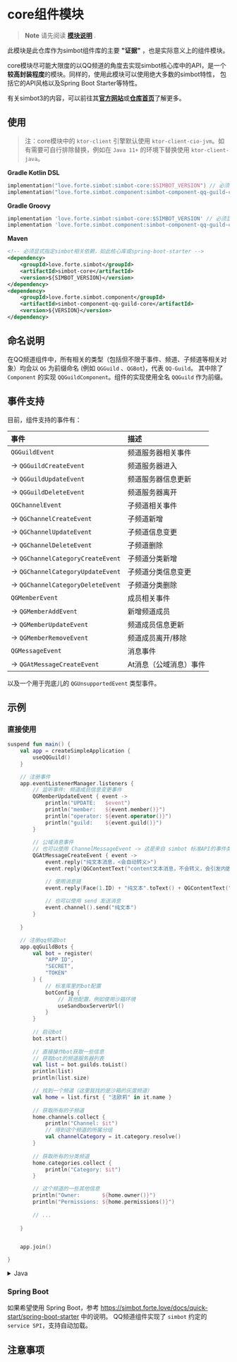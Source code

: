 # core组件模块

> **Note**
> 请先阅读 [**模块说明**](Module.md) .

此模块是此仓库作为simbot组件库的主要 **"证据"** ，也是实际意义上的组件模块。

core模块尽可能大限度的以QQ频道的角度去实现simbot核心库中的API，是一个**较高封装程度**的模块。同样的，使用此模块可以使用绝大多数的simbot特性，
包括它的API风格以及Spring Boot Starter等特性。

有关simbot3的内容，可以前往其[**官方网站**](https://simbot.forte.love)或[**仓库首页**](https://github.com/simple-robot/simpler-robot/tree/v3-main)了解更多。


## 使用

> 注：core模块中的 `ktor-client` 引擎默认使用 `ktor-client-cio-jvm`。如有需要可自行排除替换，例如在 `Java 11+` 的环境下替换使用 `ktor-client-java`。

**Gradle Kotlin DSL**

```kotlin
implementation("love.forte.simbot:simbot-core:$SIMBOT_VERSION") // 必须显式指定simbot相关依赖比如此核心库或spring-boot-starter
implementation("love.forte.simbot.component:simbot-component-qq-guild-core:$VERSION")
```

**Gradle Groovy**

```groovy
implementation 'love.forte.simbot:simbot-core:$SIMBOT_VERSION' // 必须显式指定simbot相关依赖，如此核心库或spring-boot-starter
implementation 'love.forte.simbot.component:simbot-component-qq-guild-core:$VERSION'
```

**Maven**

```xml
<!-- 必须显式指定simbot相关依赖，如此核心库或spring-boot-starter -->
<dependency>
    <groupId>love.forte.simbot</groupId>
    <artifactId>simbot-core</artifactId>
    <version>${SIMBOT_VERSION}</version>
</dependency>
<dependency>
    <groupId>love.forte.simbot.component</groupId>
    <artifactId>simbot-component-qq-guild-core</artifactId>
    <version>${VERSION}</version>
</dependency>
```


## 命名说明

在QQ频道组件中，所有相关的类型（包括但不限于事件、频道、子频道等相关对象）均会以 `QG` 为前缀命名 (例如 `QGGuild` 、`QGBot`)，代表 `QQ-Guild`。
其中除了 `Component` 的实现 `QQGuildComponent`。组件的实现使用全名 `QQGuild` 作为前缀。


## 事件支持

目前，组件支持的事件有：

| 事件                                | 描述              |
|:----------------------------------|:----------------|
| `QGGuildEvent`                    | 频道服务器相关事件       |
| -> `QGGuildCreateEvent`           | 频道服务器进入         |
| -> `QGGuildUpdateEvent`           | 频道服务器信息更新       |
| -> `QGGuildDeleteEvent`           | 频道服务器离开         |
| `QGChannelEvent`                  | 子频道相关事件         |
| -> `QGChannelCreateEvent`         | 子频道新增           |
| -> `QGChannelUpdateEvent`         | 子频道信息变更         |
| -> `QGChannelDeleteEvent`         | 子频道删除           |
| -> `QGChannelCategoryCreateEvent` | 子频道分类新增         |
| -> `QGChannelCategoryUpdateEvent` | 子频道分类信息变更       |
| -> `QGChannelCategoryDeleteEvent` | 子频道分类删除         |
| `QGMemberEvent`                   | 成员相关事件          |
| ->  `QGMemberAddEvent`            | 新增频道成员          |
| ->  `QGMemberUpdateEvent`         | 频道成员信息更新        |
| ->  `QGMemberRemoveEvent`         | 频道成员离开/移除       |
| `QGMessageEvent`                  | 消息事件            |
| -> `QGAtMessageCreateEvent`       | At消息（公域消息）事件    |

以及一个用于兜底儿的 `QGUnsupportedEvent` 类型事件。

## 示例

### 直接使用

```kotlin
suspend fun main() {
    val app = createSimpleApplication {
        useQQGuild()
    }

    // 注册事件
    app.eventListenerManager.listeners {
        // 监听事件: 频道成员信息变更事件
        QGMemberUpdateEvent { event ->
            println("UPDATE:   $event")
            println("member:   ${event.member()}")
            println("operator: ${event.operator()}")
            println("guild:    ${event.guild()}")
        }
        
        // 公域消息事件
        // 也可以使用 ChannelMessageEvent -> 这是来自 simbot 标准API的事件类型，也是 QGAtMessageCreateEvent 的父类
        QGAtMessageCreateEvent { event ->
            event.reply("纯文本消息，<会自动转义>")
            event.reply(QGContentText("content文本消息，不会转义，会引发内嵌格式 <#123456>"))

            // 使用消息链
            event.reply(Face(1.ID) + "纯文本".toText() + QGContentText("content文本") + AtAll)
            
            // 也可以使用 send 发送消息
            event.channel().send("纯文本")
        }
        
    }

    // 注册qq频道bot
    app.qqGuildBots {
        val bot = register(
            "APP ID",
            "SECRET",
            "TOKEN"
        ) {
            // 标准库里的bot配置
            botConfig {
                // 其他配置，例如使用沙箱环境
                useSandboxServerUrl()
            }
        }
        
        // 启动bot
        bot.start()
        
        // 直接操作bot获取一些信息
        // 获取bot的频道服务器列表
        val list = bot.guilds.toList()
        println(list)
        println(list.size)

        // 找到一个频道（这里我找的是沙箱的灰度频道）
        val home = list.first { "法欧莉" in it.name }
        
        // 获取所有的子频道
        home.channels.collect {
            println("Channel: $it")
            // 得到这个频道的所属分组
            val channelCategory = it.category.resolve()
        }
        
        // 获取所有的分类频道
        home.categories.collect {
            println("Category: $it")
        }

        // 这个频道的一些其他信息
        println("Owner:       ${home.owner()}")
        println("Permissions: ${home.permissions()}")
        
        // ...
        
    }


    app.join()

}
```

<details><summary>Java</summary>

```java
SimpleApplication application = Applications.createSimbotApplication(Simple.INSTANCE, (c) -> {}, (builder, configuration) -> {
    builder.install(QQGuildComponent.Factory, ($1, $2) -> Unit.INSTANCE);
    builder.install(QGBotManager.Factory, ($1, $2) -> Unit.INSTANCE);
});

// 监听一个事件
application.getEventListenerManager().register(SimpleListeners.listener(QGMemberUpdateEvent.Key, (context, event) -> {
    System.out.println("event:          " + event);
    System.out.println("event.raw:      " + event.getEventRaw());
    System.out.println("event.operator: " + event.getOperator());
    System.out.println("event.guild:    " + event.getGuild());
}));

// 寻找并注册一个QQ频道Bot
for (BotManager<?> botManager : application.getBotManagers()) {
    if (botManager instanceof QGBotManager) {
        QGBot bot = ((QGBotManager) botManager).register("101986850", "972f64f7c426096f9344b74ba85102fb", "g57N4WsHHRIx1udptqy7GBAEVsfLgynq", (config) -> {
            config.botConfig((bc) -> {
                bc.useSandboxServerUrl();
                return Unit.INSTANCE;
            });

            return Unit.INSTANCE;
        });

        bot.startBlocking();
        QGGuild forliy = null;
        List<QGGuild> guilds = bot.getGuilds().collectToList();
        for (QGGuild guild : guilds) {
            System.out.println("Guild: " + guild);
            if (guild.getName().contains("法欧莉")) {
                forliy = guild;
            }
        }
        assert forliy != null;

        System.out.println("================");

        forliy.getChannels().collect((channel) -> {
            System.out.println("Channel: " + channel);
            //System.out.println("Channel.category: " + channel.getCategory().resolveBlocking());
        });

        forliy.getCategories().collect((category) -> {
            System.out.println("Category: " + category);
        });

        break;
    }


}

application.joinBlocking();
```

</details>

### Spring Boot

如果希望使用 Spring Boot，参考 https://simbot.forte.love/docs/quick-start/spring-boot-starter 中的说明。
QQ频道组件实现了 `simbot` 约定的 `service SPI`，支持自动加载。 

## 注意事项

